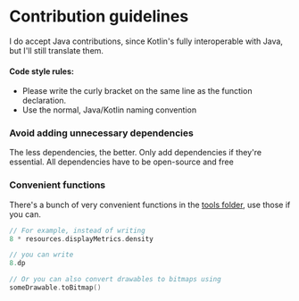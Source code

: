 # Contribution guidelines

I do accept Java contributions, since Kotlin's fully interoperable with Java, but I'll still translate them.

#### Code style rules:
- Please write the curly bracket on the same line as the function declaration.
- Use the normal, Java/Kotlin naming convention

### Avoid adding unnecessary dependencies

The less dependencies, the better.
Only add dependencies if they're essential.
All dependencies have to be open-source and free

### Convenient functions

There's a bunch of very convenient functions in the [tools folder](app/src/main/java/posidon/launcher/tools), use those if you can.

```kotlin
// For example, instead of writing
8 * resources.displayMetrics.density

// you can write
8.dp

// Or you can also convert drawables to bitmaps using
someDrawable.toBitmap()
```